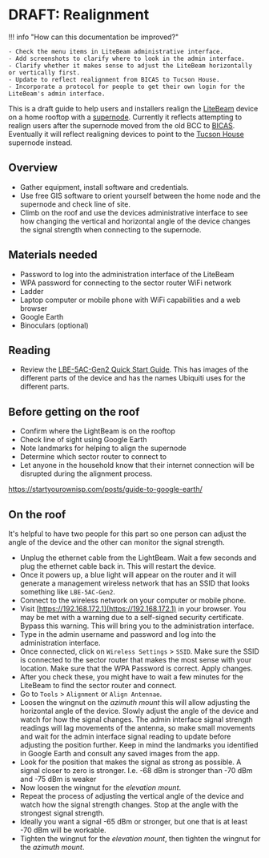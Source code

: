 # DRAFT: Realignment

!!! info "How can this documentation be improved?" 

    - Check the menu items in LiteBeam administrative interface.
    - Add screenshots to clarify where to look in the admin interface.
    - Clarify whether it makes sense to adjust the LiteBeam horizontally or vertically first.
    - Update to reflect realignment from BICAS to Tucson House.
    - Incorporate a protocol for people to get their own login for the LiteBeam's admin interface.

This is a draft guide to help users and installers realign the [LiteBeam](../hardware/litebeam.md) device on a home rooftop with a [supernode](../networking/supernodes/index.md). Currently it reflects attempting to realign users after the supernode moved from the old BCC to [BICAS](../networking/supernodes/bicas.md). Eventually it will reflect realigning devices to point to the [Tucson House](../networking/supernodes/tucson-house.md) supernode instead.

## Overview

- Gather equipment, install software and credentials. 
- Use free GIS software to orient yourself between the home node and the supernode and check line of site.
- Climb on the roof and use the devices administrative interface to see how changing the vertical and horizontal angle of the device changes the signal strength when connecting to the supernode.

## Materials needed

- Password to log into the administration interface of the LiteBeam
- WPA password for connecting to the sector router WiFi network
- Ladder
- Laptop computer or mobile phone with WiFi capabilities and a web browser
- Google Earth
- Binoculars (optional)

## Reading

- Review the [LBE-5AC-Gen2 Quick Start Guide](https://dl.ubnt.com/qsg/LBE-5AC-Gen2/LBE-5AC-Gen2_EN.html). This has images of the different parts of the device and has the names Ubiquiti uses for the different parts.

## Before getting on the roof

- Confirm where the LightBeam is on the rooftop
- Check line of sight using Google Earth 
- Note landmarks for helping to align the supernode
- Determine which sector router to connect to
- Let anyone in the household know that their internet connection will be disrupted during the alignment process.

https://startyourownisp.com/posts/guide-to-google-earth/

## On the roof

It's helpful to have two people for this part so one person can adjust the angle of the device and the other can monitor the signal strength.

- Unplug the ethernet cable from the LightBeam. Wait a few seconds and plug the ethernet cable back in. This will restart the device.
- Once it powers up, a blue light will appear on the router and it will generate a management wireless network that has an SSID that looks something like `LBE-5AC-Gen2`.
- Connect to the wireless network on your computer or mobile phone.
- Visit [https://192.168.172.1](https://192.168.172.1) in your browser. You may be met with a warning due to a self-signed security certificate. Bypass this warning. This will bring you to the administration interface.
- Type in the admin username and password and log into the administration interface.
- Once connected, click on `Wireless Settings` \> `SSID`. Make sure the SSID is connected to the sector router that makes the most sense with your location. Make sure that the WPA Password is correct. Apply changes.
- After you check these, you might have to wait a few minutes for the LiteBeam to find the sector router and connect.
- Go to `Tools` \> `Alignment` or `Align Antennae`.
- Loosen the wingnut on the *azimuth mount* this will allow adjusting the horizontal angle of the device. Slowly adjust the angle of the device and watch for how the signal changes. The admin interface signal strength readings will lag movements of the antenna, so make small movements and wait for the admin interface signal reading to update before adjusting the position further. Keep in mind the landmarks you identified in Google Earth and consult any saved images from the app.
- Look for the position that makes the signal as strong as possible. A signal closer to zero is stronger. I.e. \-68 dBm is stronger than \-70 dBm and \-75 dBm is weaker 
- Now loosen the wingnut for the *elevation mount*.
- Repeat the process of adjusting the vertical angle of the device and watch how the signal strength changes. Stop at the angle with the strongest signal strength.
- Ideally you want a signal \-65 dBm or stronger, but one that is at least \-70 dBm will be workable.
- Tighten the wingnut for the *elevation mount*, then tighten the wingnut for the *azimuth mount*.

